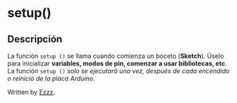 # setup()

## Descripción
La función `setup ()` se llama cuando comienza un boceto (**Sketch**). Úselo para inicializar **variables, modos de pin, comenzar a usar bibliotecas, etc**. La función `setup ()` *solo se ejecutará una vez, después de cada encendido o reinicio de la placa Arduino*.


Written by  [Ezzz](https://ezzzzzzzzzzzzzz.github.io/).
<!--stackedit_data:
eyJoaXN0b3J5IjpbLTEyNTU5NTMxMzJdfQ==
-->